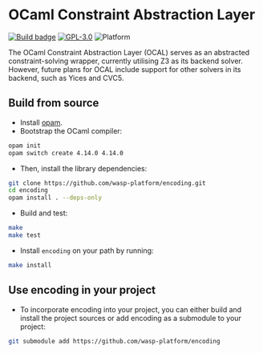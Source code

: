 # OCaml Constraint Abstraction Layer

[![Build badge](https://github.com/wasp-platform/encoding/actions/workflows/build.yml/badge.svg)](https://github.com/wasp-platform/encoding/actions)
[![GPL-3.0](https://img.shields.io/github/license/wasp-platform/encoding)](LICENSE)
![Platform](https://img.shields.io/badge/platform-linux%20%7C%20macos-lightgrey)

The OCaml Constraint Abstraction Layer (OCAL) serves as an abstracted constraint-solving 
wrapper, currently utilising Z3 as its backend solver. However, future plans for OCAL 
include support for other solvers in its backend, such as Yices and CVC5.

## Build from source

- Install [opam](https://opam.ocaml.org/doc/Install.html).
- Bootstrap the OCaml compiler:

```sh
opam init
opam switch create 4.14.0 4.14.0
```

- Then, install the library dependencies:

```sh
git clone https://github.com/wasp-platform/encoding.git
cd encoding
opam install . --deps-only
```

- Build and test:

```sh
make
make test
```

- Install `encoding` on your path by running:

```sh
make install
```

## Use encoding in your project

* To incorporate encoding into your project, you can either build and install 
the project sources or add encoding as a submodule to your project:

```sh
git submodule add https://github.com/wasp-platform/encoding
```
